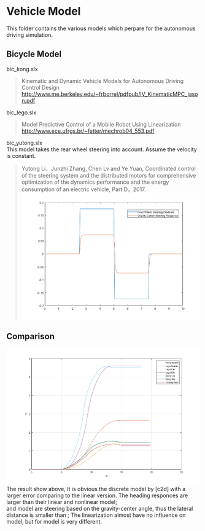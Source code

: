 # Vehicle Model
This folder contains the various models which perpare for the autonomous driving simulation.  

## Bicycle Model  
bic_kong.slx  
>Kinematic and Dynamic Vehicle Models for Autonomous Driving
Control Design
>http://www.me.berkeley.edu/~frborrel/pdfpub/IV_KinematicMPC_jason.pdf

bic_lego.slx  
>Model Predictive Control of a Mobile Robot Using
Linearization  
>http://www.ece.ufrgs.br/~fetter/mechrob04_553.pdf

bic_yutong.slx  
This model takes the rear wheel steering into account. Assume the velocity is constant.  
>Yutong Li，Junzhi Zhang, Chen Lv and Ye Yuan, Coordinated control of the steering system and the distributed motors for
comprehensive optimization of the dynamics performance and the energy
consumption of an electric vehicle, Part D，2017.  
![image](https://github.com/berlala/vehicle_models/blob/master/bic_yutong.png)

## Comparison
![image](https://github.com/berlala/vehicle_models/blob/master/bic_comp.png)  
The result show above,
It is obvious the discrete model by [c2d] with a larger error comparing to the linear version. The heading responces are larger than their linear and nonlinear model;  
<Kong> and <Yutong> model are steering based on the gravity-center angle, thus the lateral distance is smaller than <Lego>;
The linearization almost have no influence on <Kong> model, but for <Lego> model is very different. 

